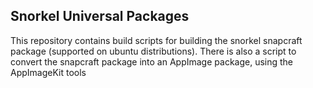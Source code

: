 ## Snorkel Universal Packages 

This repository contains build scripts for building the snorkel snapcraft
package (supported on ubuntu distributions). There is also a script to convert
the snapcraft package into an AppImage package, using the AppImageKit tools
